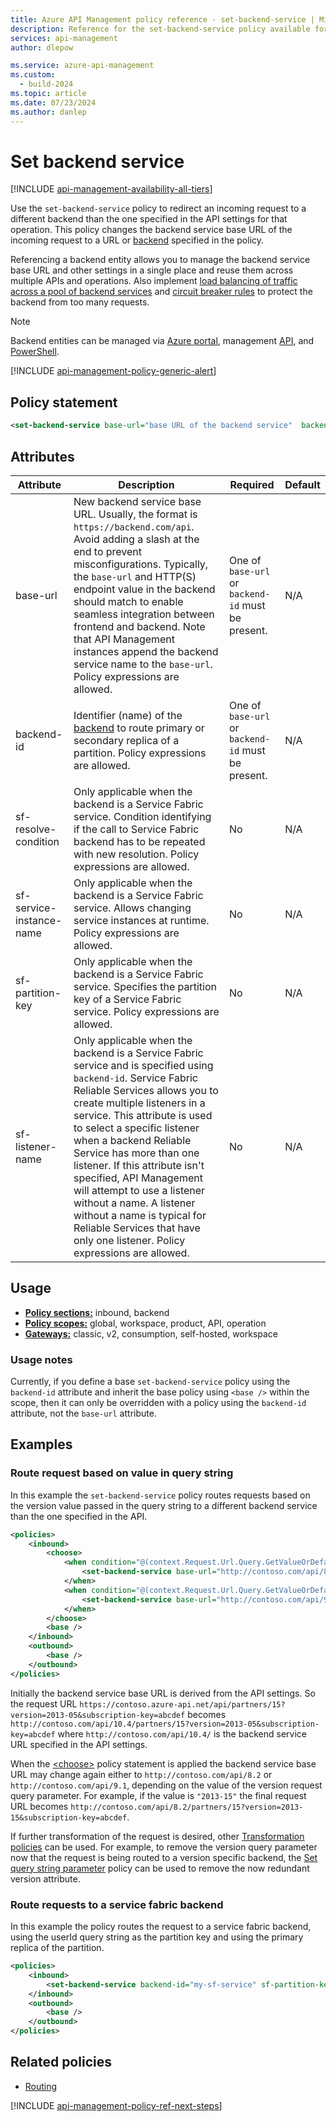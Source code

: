 ```yaml
---
title: Azure API Management policy reference - set-backend-service | Microsoft Docs
description: Reference for the set-backend-service policy available for use in Azure API Management. Provides policy usage, settings, and examples.
services: api-management
author: dlepow

ms.service: azure-api-management
ms.custom:
  - build-2024
ms.topic: article
ms.date: 07/23/2024
ms.author: danlep
---
```


# Set backend service

[!INCLUDE [api-management-availability-all-tiers](../../includes/api-management-availability-all-tiers.md)]

Use the `set-backend-service` policy to redirect an incoming request to a different backend than the one specified in the API settings for that operation. This policy changes the backend service base URL of the incoming request to a URL or [backend](backends.md) specified in the policy.

Referencing a backend entity allows you to manage the backend service base URL and other settings in a single place and reuse them across multiple APIs and operations. Also implement [load balancing of traffic across a pool of backend services](backends.md#load-balanced-pool) and [circuit breaker rules](backends.md#circuit-breaker) to protect the backend from too many requests.

> [!NOTE]
> Backend entities can be managed via [Azure portal](how-to-configure-service-fabric-backend.yml), management [API](/rest/api/apimanagement), and [PowerShell](https://www.powershellgallery.com/packages?q=apimanagement). 

[!INCLUDE [api-management-policy-generic-alert](../../includes/api-management-policy-generic-alert.md)]

## Policy statement

```xml
<set-backend-service base-url="base URL of the backend service"  backend-id="name of the backend entity specifying base URL of the backend service" sf-resolve-condition="condition" sf-service-instance-name="Service Fabric service name" sf-listener-name="Service Fabric listener name" />
```

## Attributes

| Attribute         | Description                                            | Required | Default |
| ----------------- | ------------------------------------------------------ | -------- | ------- |
|base-url|New backend service base URL. Usually, the format is `https://backend.com/api`. Avoid adding a slash at the end to prevent misconfigurations. Typically, the `base-url` and HTTP(S) endpoint value in the backend should match to enable seamless integration between frontend and backend. Note that API Management instances append the backend service name to the `base-url`. Policy expressions are allowed.|One of `base-url` or `backend-id` must be present.|N/A|
|backend-id|Identifier (name) of the [backend](backends.md) to route primary or secondary replica of a partition. Policy expressions are allowed. |One of `base-url` or `backend-id` must be present.|N/A|
|sf-resolve-condition|Only applicable when the backend is a Service Fabric service. Condition identifying if the call to Service Fabric backend has to be repeated with new resolution. Policy expressions are allowed.|No|N/A|
|sf-service-instance-name|Only applicable when the backend is a Service Fabric service. Allows changing service instances at runtime. Policy expressions are allowed. |No|N/A|
|sf-partition-key|Only applicable when the backend is a Service Fabric service. Specifies the partition key of a Service Fabric service. Policy expressions are allowed. |No|N/A|
|sf-listener-name|Only applicable when the backend is a Service Fabric service and is specified using `backend-id`. Service Fabric Reliable Services allows you to create multiple listeners in a service. This attribute is used to select a specific listener when a backend Reliable Service has more than one listener. If this attribute isn't specified, API Management will attempt to use a listener without a name. A listener without a name is typical for Reliable Services that have only one listener. Policy expressions are allowed.|No|N/A|

## Usage

- [**Policy sections:**](./api-management-howto-policies.md#sections) inbound, backend
- [**Policy scopes:**](./api-management-howto-policies.md#scopes) global, workspace, product, API, operation
-  [**Gateways:**](api-management-gateways-overview.md) classic, v2, consumption, self-hosted, workspace

### Usage notes

Currently, if you define a base `set-backend-service` policy using the `backend-id` attribute and inherit the base policy using `<base />` within the scope, then it can only be overridden with a policy using the `backend-id` attribute, not the `base-url` attribute.

## Examples

### Route request based on value in query string

In this example the `set-backend-service` policy routes requests based on the version value passed in the query string to a different backend service than the one specified in the API.


```xml
<policies>
    <inbound>
        <choose>
            <when condition="@(context.Request.Url.Query.GetValueOrDefault("version") == "2013-05")">
                <set-backend-service base-url="http://contoso.com/api/8.2/" />
            </when>
            <when condition="@(context.Request.Url.Query.GetValueOrDefault("version") == "2014-03")">
                <set-backend-service base-url="http://contoso.com/api/9.1/" />
            </when>
        </choose>
        <base />
    </inbound>
    <outbound>
        <base />
    </outbound>
</policies>
```

Initially the backend service base URL is derived from the API settings. So the request URL `https://contoso.azure-api.net/api/partners/15?version=2013-05&subscription-key=abcdef` becomes `http://contoso.com/api/10.4/partners/15?version=2013-05&subscription-key=abcdef` where `http://contoso.com/api/10.4/` is the backend service URL specified in the API settings.

When the [<choose\>](choose-policy.md) policy statement is applied the backend service base URL may change again either to `http://contoso.com/api/8.2` or `http://contoso.com/api/9.1`, depending on the value of the version request query parameter. For example, if the value is `"2013-15"` the final request URL becomes `http://contoso.com/api/8.2/partners/15?version=2013-15&subscription-key=abcdef`.

If further transformation of the request is desired, other [Transformation policies](api-management-policies.md#transformation) can be used. For example, to remove the version query parameter now that the request is being routed to a version specific backend, the [Set query string parameter](set-query-parameter-policy.md) policy can be used to remove the now redundant version attribute.

### Route requests to a service fabric backend

In this example the policy routes the request to a service fabric backend, using the userId query string as the partition key and using the primary replica of the partition.

```xml
<policies>
    <inbound>
        <set-backend-service backend-id="my-sf-service" sf-partition-key="@(context.Request.Url.Query.GetValueOrDefault("userId","")" sf-replica-type="primary" />
    </inbound>
    <outbound>
        <base />
    </outbound>
</policies>
```



## Related policies

* [Routing](api-management-policies.md#routing)

[!INCLUDE [api-management-policy-ref-next-steps](../../includes/api-management-policy-ref-next-steps.md)]
